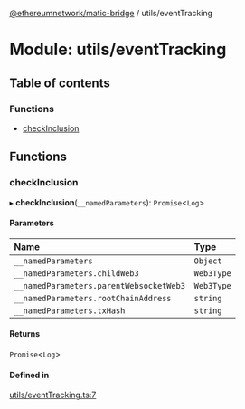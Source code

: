 [@ethereumnetwork/matic-bridge](../README.md) / utils/eventTracking

# Module: utils/eventTracking

## Table of contents

### Functions

- [checkInclusion](utils_eventTracking.md#checkinclusion)

## Functions

### checkInclusion

▸ **checkInclusion**(`__namedParameters`): `Promise`<`Log`\>

#### Parameters

| Name | Type |
| :------ | :------ |
| `__namedParameters` | `Object` |
| `__namedParameters.childWeb3` | `Web3Type` |
| `__namedParameters.parentWebsocketWeb3` | `Web3Type` |
| `__namedParameters.rootChainAddress` | `string` |
| `__namedParameters.txHash` | `string` |

#### Returns

`Promise`<`Log`\>

#### Defined in

[utils/eventTracking.ts:7](https://github.com/KedziaPawel/matic-bridge/blob/6ca34d9/src/utils/eventTracking.ts#L7)
